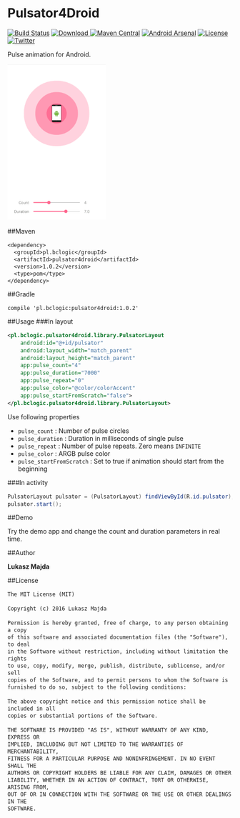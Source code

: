 Pulsator4Droid
===========
[![Build Status](https://travis-ci.org/booncol/Pulsator4Droid.svg?branch=master)](https://travis-ci.org/booncol/Pulsator4Droid)
[ ![Download](https://api.bintray.com/packages/booncol/maven/pulsator4droid/images/download.svg) ](https://bintray.com/booncol/maven/pulsator4droid/_latestVersion)
[![Maven Central](https://maven-badges.herokuapp.com/maven-central/pl.bclogic/pulsator4droid/badge.svg)](https://maven-badges.herokuapp.com/maven-central/pl.bclogic/pulsator4droid)
[![Android Arsenal](https://img.shields.io/badge/Android%20Arsenal-Pulsator4Droid-green.svg?style=true)](https://android-arsenal.com/details/1/3873)
[![License](http://img.shields.io/badge/license-MIT-lightgrey.svg?style=flat)](http://mit-license.org)
[![Twitter](https://img.shields.io/badge/twitter-@booncol-blue.svg?style=flat)](http://twitter.com/booncol)

Pulse animation for Android.

![](demo.gif)

##Maven

```
<dependency>
  <groupId>pl.bclogic</groupId>
  <artifactId>pulsator4droid</artifactId>
  <version>1.0.2</version>
  <type>pom</type>
</dependency>
```

##Gradle

```
compile 'pl.bclogic:pulsator4droid:1.0.2'
```

##Usage
###In layout

```xml
<pl.bclogic.pulsator4droid.library.PulsatorLayout
	android:id="@+id/pulsator"
	android:layout_width="match_parent"
	android:layout_height="match_parent"
	app:pulse_count="4"
	app:pulse_duration="7000"
	app:pulse_repeat="0"
	app:pulse_color="@color/colorAccent"
	app:pulse_startFromScratch="false">
</pl.bclogic.pulsator4droid.library.PulsatorLayout>
```

Use following properties

- `pulse_count` : Number of pulse circles
- `pulse_duration` : Duration in milliseconds of single pulse
- `pulse_repeat` : Number of pulse repeats. Zero means `INFINITE`
- `pulse_color` : ARGB pulse color
- `pulse_startFromScratch` : Set to true if animation should start from the beginning

###In activity

```java
PulsatorLayout pulsator = (PulsatorLayout) findViewById(R.id.pulsator);
pulsator.start();
```

##Demo

Try the demo app and change the count and duration parameters in real time.

##Author

**Lukasz Majda**


##License

```
The MIT License (MIT)

Copyright (c) 2016 Lukasz Majda

Permission is hereby granted, free of charge, to any person obtaining a copy
of this software and associated documentation files (the "Software"), to deal
in the Software without restriction, including without limitation the rights
to use, copy, modify, merge, publish, distribute, sublicense, and/or sell
copies of the Software, and to permit persons to whom the Software is
furnished to do so, subject to the following conditions:

The above copyright notice and this permission notice shall be included in all
copies or substantial portions of the Software.

THE SOFTWARE IS PROVIDED "AS IS", WITHOUT WARRANTY OF ANY KIND, EXPRESS OR
IMPLIED, INCLUDING BUT NOT LIMITED TO THE WARRANTIES OF MERCHANTABILITY,
FITNESS FOR A PARTICULAR PURPOSE AND NONINFRINGEMENT. IN NO EVENT SHALL THE
AUTHORS OR COPYRIGHT HOLDERS BE LIABLE FOR ANY CLAIM, DAMAGES OR OTHER
LIABILITY, WHETHER IN AN ACTION OF CONTRACT, TORT OR OTHERWISE, ARISING FROM,
OUT OF OR IN CONNECTION WITH THE SOFTWARE OR THE USE OR OTHER DEALINGS IN THE
SOFTWARE.
```